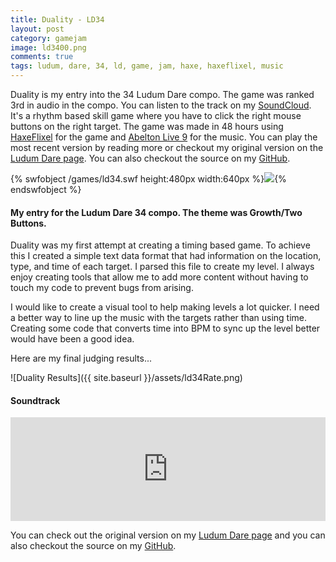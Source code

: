 ```yaml
---
title: Duality - LD34
layout: post
category: gamejam
image: ld3400.png
comments: true
tags: ludum, dare, 34, ld, game, jam, haxe, haxeflixel, music
---
```


Duality is my entry into the 34 Ludum Dare compo. The game was ranked 3rd in audio in the compo. You can listen to the track on my [SoundCloud](https://soundcloud.com/cxsquared/duality). It's a rhythm based skill game where you have to click the right mouse buttons on the right target. The game was made in 48 hours using [HaxeFlixel](http://haxeflixel.com/) for the game and [Abelton Live 9](https://www.ableton.com/) for the music. You can play the most recent version by reading more or checkout my original version on the [Ludum Dare page](http://ludumdare.com/compo/ludum-dare-34/?action=preview&uid=23711). You can also checkout the source on my [GitHub](https://github.com/cxsquared/LD34).

{% swfobject /games/ld34.swf height:480px width:640px %}<img src="/assets/ld3400.png">{% endswfobject %}

#### My entry for the Ludum Dare 34 compo. The theme was Growth/Two Buttons.

Duality was my first attempt at creating a timing based game. To achieve this I created a simple text data format that had information on the location, type, and time of each target. I parsed this file to create my level. I always enjoy creating tools that allow me to add more content without having to touch my code to prevent bugs from arising.

I would like to create a visual tool to help making levels a lot quicker. I need a better way to line up the music with the targets rather than using time. Creating some code that converts time into BPM to sync up the level better would have been a good idea.

Here are my final judging results...

![Duality Results]({{ site.baseurl }}/assets/ld34Rate.png)

#### Soundtrack

<iframe width="100%" height="166" scrolling="no" frameborder="no" src="https://w.soundcloud.com/player/?url=https%3A//api.soundcloud.com/tracks/237334316&amp;color=ff5500&amp;auto_play=false&amp;hide_related=false&amp;show_comments=true&amp;show_user=true&amp;show_reposts=false"></iframe>

You can check out the original version on my [Ludum Dare page](http://ludumdare.com/compo/ludum-dare-34/?action=preview&uid=23711) and you can also checkout the source on my [GitHub](https://github.com/cxsquared/LD34).
